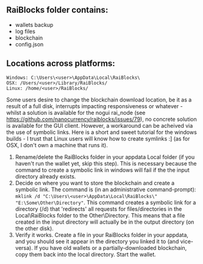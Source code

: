 ## RaiBlocks folder contains:

- wallets backup
- log files
- blockchain
- config.json

## Locations across platforms:


    Windows: C:\Users\<user>\AppData\Local\RaiBlocks\
    OSX: /Users/<user>/Library/RaiBlocks/
    Linux: /home/<user>/RaiBlocks/

Some users desire to change the blockchain download location, be it as a result of a full disk, interrupts impacting responsiveness or whatever - whilst a solution is available for the nogui rai_node (see https://github.com/nanocurrency/raiblocks/issues/79), no concrete solution is available for the GUI client. However, a workaround can be acheived via the use of symbolic links. Here is a short and sweet tutorial for the windows builds - I trust that Linux users will know how to create symlinks :] (as for OSX, I don't own a machine that runs it).
1. Rename/delete the RaiBlocks folder in your appdata Local folder (if you haven't run the wallet yet, skip this step). This is necessary because the command to create a symbolic link in windows will fail if the the input directory already exists.
2. Decide on where you want to store the blockchain and create a symbolic link. The command is (in an administrative command-prompt): `mklink /d "C:\Users\<user>\AppData\Local\RaiBlocks\" "E:\Some\Other\Directory"`. This command creates a symbolic link for a directory (/d) that 'redirects' all requests for files/directories in the Local\RaiBlocks folder to the Other\Directory. This means that a file created in the input directory will actually be in the output directory (on the other disk).
3. Verify it works. Create a file in your RaiBlocks folder in your appdata, and you should see it appear in the directory you linked it to (and vice-versa). If you have old wallets or a partially-downloaded blockchain, copy them back into the local directory. Start the wallet.